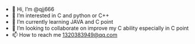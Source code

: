 - 👋 Hi, I’m @qjj666
- 👀 I’m interested in C and python or C++
- 🌱 I’m currently learning JAVA and C point
- 💞️ I’m looking to collaborate on improve my C ability especially in C point
- 📫 How to reach me 1320383949@qq.com

<!---
qjj666/qjj666 is a ✨ special ✨ repository because its `README.md` (this file) appears on your GitHub profile.
You can click the Preview link to take a look at your changes.
--->
